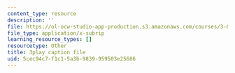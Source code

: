```yaml
---
content_type: resource
description: ''
file: https://ol-ocw-studio-app-production.s3.amazonaws.com/courses/3-021j-introduction-to-modeling-and-simulation-spring-2012/5cec94c7f1c15a3b9839959503e25686_bf5IWKhSWRo.vtt
file_type: application/x-subrip
learning_resource_types: []
resourcetype: Other
title: 3play caption file
uid: 5cec94c7-f1c1-5a3b-9839-959503e25686
---
```

